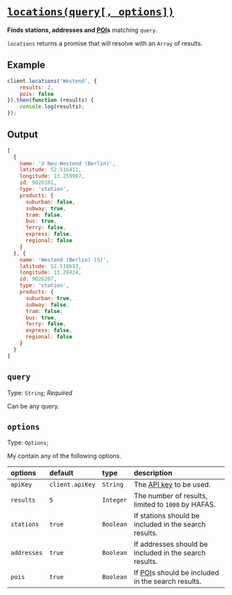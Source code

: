 # [`locations(query[, options])`](../src/Client.js#L64)

**Finds stations, addresses and [POI](https://en.wikipedia.org/wiki/Point_of_interest)s** matching `query`.

`locations` returns a promise that will resolve with an `Array` of results.



## Example

```javascript
client.locations('Westend', {
	results: 2,
	pois: false
}).then(function (results) {
	console.log(results);
});
```


## Output

```javascript
[
  {
    name: 'U Neu-Westend (Berlin)',
    latitude: 52.516411,
    longitude: 13.259907,
    id: 9026101,
    type: 'station',
    products: {
      suburban: false,
      subway: true,
      tram: false,
      bus: true,
      ferry: false,
      express: false,
      regional: false
    }
  }, {
    name: 'Westend (Berlin) (S)',
    latitude: 52.518613,
    longitude: 13.28424,
    id: 9026207,
    type: 'station',
    products: {
      suburban: true,
      subway: false,
      tram: false,
      bus: true,
      ferry: false,
      express: false,
      regional: false
    }
  }
]
```



## `query`

Type: `String`; *Required*

Can be any query.



## `options`

Type: `Options`;

My contain any of the following options.

| options | default | type | description |
|:----------|:----|:-----|:------------|
| `apiKey` | `client.apiKey` | `String` | The [API key](http://www.vbb.de/de/article/webservices/schnittstellen-fuer-webentwickler/5070.html#testserver) to be used. |
| `results` | `5` | `Integer` | The number of results, limited to `1000` by HAFAS. |
| `stations` | `true` | `Boolean` | If stations should be included in the search results. |
| `addresses` | `true` | `Boolean` | If addresses should be included in the search results. |
| `pois` | `true` | `Boolean` | If [POI](https://en.wikipedia.org/wiki/Point_of_interest)s should be included in the search results. |
